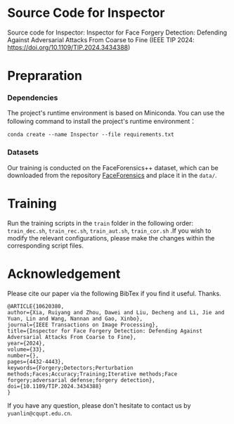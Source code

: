 # Source Code for Inspector

Source code for Inspector: Inspector for Face Forgery Detection: Defending Against Adversarial Attacks From Coarse to Fine (IEEE TIP 2024: https://doi.org/10.1109/TIP.2024.3434388)

# Prepraration

### Dependencies

The project's runtime environment is based on Miniconda. You can use the following command to install the project's runtime environment：

``conda create --name Inspector --file requirements.txt``


### Datasets

Our training is conducted on the FaceForensics++ dataset, which can be downloaded from the repository [FaceForensics](https://github.com/ondyari/FaceForensics) and place it in the ``data/``.

# Training

Run the training scripts in the ``train`` folder in the following order: ``train_dec.sh``, ``train_rec.sh``, ``train_aut.sh``, ``train_cor.sh`` .If you wish to modify the relevant configurations, please make the changes within the corresponding script files.

# Acknowledgement

Please cite our paper via the following BibTex if you find it useful. Thanks. 

    @ARTICLE{10620380,
    author={Xia, Ruiyang and Zhou, Dawei and Liu, Decheng and Li, Jie and Yuan, Lin and Wang, Nannan and Gao, Xinbo},
    journal={IEEE Transactions on Image Processing}, 
    title={Inspector for Face Forgery Detection: Defending Against Adversarial Attacks From Coarse to Fine}, 
    year={2024},
    volume={33},
    number={},
    pages={4432-4443},
    keywords={Forgery;Detectors;Perturbation methods;Faces;Accuracy;Training;Iterative methods;Face forgery;adversarial defense;forgery detection},
    doi={10.1109/TIP.2024.3434388}
    }

If you have any question, please don't hesitate to contact us by ``yuanlin@cqupt.edu.cn``.